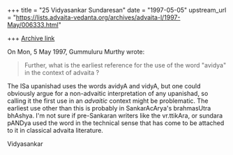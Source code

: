 +++
title = "25 Vidyasankar Sundaresan"
date = "1997-05-05"
upstream_url = "https://lists.advaita-vedanta.org/archives/advaita-l/1997-May/006333.html"

+++
[Archive link](https://lists.advaita-vedanta.org/archives/advaita-l/1997-May/006333.html)

On Mon, 5 May 1997, Gummuluru Murthy wrote:

> Further, what is the earliest reference for the use of the word "avidya"
> in the context of advaita ?
>

The ISa upanishad uses the words avidyA and vidyA, but one could
obviously argue for a non-advaitic interpretation of any upanishad, so
calling it the first use in an *advaitic* context might be problematic.
The earliest use other than this is probably in SankarAcArya's brahmasUtra
bhAshya. I'm not sure if pre-Sankaran writers like the vr.ttikAra, or
sundara pANDya used the word in the technical sense that has come to be
attached to it in classical advaita literature.

Vidyasankar


